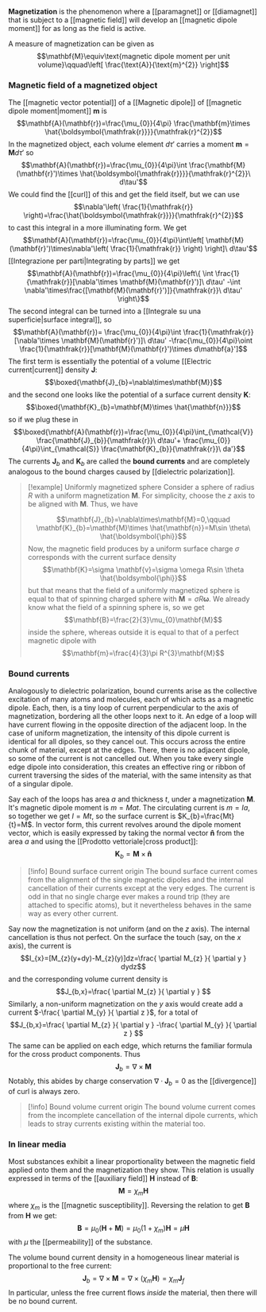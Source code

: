 **Magnetization** is the phenomenon where a [[paramagnet]] or [[diamagnet]] that is subject to a [[magnetic field]] will develop an [[magnetic dipole moment]] for as long as the field is active.

A measure of magnetization can be given as
$$\mathbf{M}\equiv\text{magnetic dipole moment per unit volume}\qquad\left[ \frac{\text{A}}{\text{m}^{2}} \right]$$
### Magnetic field of a magnetized object
The [[magnetic vector potential]] of a [[Magnetic dipole]] of [[magnetic dipole moment|moment]] $\mathbf{m}$ is
$$\mathbf{A}(\mathbf{r})=\frac{\mu_{0}}{4\pi} \frac{\mathbf{m}\times \hat{\boldsymbol{\mathfrak{r}}}}{\mathfrak{r}^{2}}$$
In the magnetized object, each volume element $d\tau'$ carries a moment $\mathbf{m}=\mathbf{M}d\tau'$ so
$$\mathbf{A}(\mathbf{r})=\frac{\mu_{0}}{4\pi}\int \frac{\mathbf{M}(\mathbf{r}')\times \hat{\boldsymbol{\mathfrak{r}}}}{\mathfrak{r}^{2}}\ d\tau'$$
We could find the [[curl]] of this and get the field itself, but we can use
$$\nabla'\left( \frac{1}{\mathfrak{r}} \right)=\frac{\hat{\boldsymbol{\mathfrak{r}}}}{\mathfrak{r}^{2}}$$
to cast this integral in a more illuminating form. We get
$$\mathbf{A}(\mathbf{r})=\frac{\mu_{0}}{4\pi}\int\left[ \mathbf{M}(\mathbf{r}')\times\nabla'\left( \frac{1}{\mathfrak{r}} \right) \right]\ d\tau'$$
[[Integrazione per parti|Integrating by parts]] we get
$$\mathbf{A}(\mathbf{r})=\frac{\mu_{0}}{4\pi}\left\{ \int \frac{1}{\mathfrak{r}}[\nabla'\times \mathbf{M}(\mathbf{r}')]\ d\tau' -\int \nabla'\times\frac{[\mathbf{M}(\mathbf{r}')]}{\mathfrak{r}}\ d\tau' \right\}$$
The second integral can be turned into a [[Integrale su una superficie|surface integral]], so
$$\mathbf{A}(\mathbf{r})= \frac{\mu_{0}}{4\pi}\int \frac{1}{\mathfrak{r}}[\nabla'\times \mathbf{M}(\mathbf{r}')]\ d\tau' -\frac{\mu_{0}}{4\pi}\oint \frac{1}{\mathfrak{r}}[\mathbf{M}(\mathbf{r}')\times d\mathbf{a}']$$
The first term is essentially the potential of a volume [[Electric current|current]] density $\mathbf{J}$:
$$\boxed{\mathbf{J}_{b}=\nabla\times\mathbf{M}}$$
and the second one looks like the potential of a surface current density $\mathbf{K}$:
$$\boxed{\mathbf{K}_{b}=\mathbf{M}\times \hat{\mathbf{n}}}$$
so if we plug these in
$$\boxed{\mathbf{A}(\mathbf{r})=\frac{\mu_{0}}{4\pi}\int_{\mathcal{V}} \frac{\mathbf{J}_{b}}{\mathfrak{r}}\ d\tau'+ \frac{\mu_{0}}{4\pi}\int_{\mathcal{S}} \frac{\mathbf{K}_{b}}{\mathfrak{r}}\ da'}$$
The currents $\mathbf{J}_{b}$ and $\mathbf{K}_{b}$ are called the **bound currents** and are completely analogous to the bound charges caused by [[dielectric polarization]].

> [!example] Uniformly magnetized sphere
> Consider a sphere of radius $R$ with a uniform magnetization $\mathbf{M}$. For simplicity, choose the $z$ axis to be aligned with $\mathbf{M}$. Thus, we have
>
>$$\mathbf{J}_{b}=\nabla\times\mathbf{M}=0,\qquad \mathbf{K}_{b}=\mathbf{M}\times \hat{\mathbf{n}}=M\sin \theta\ \hat{\boldsymbol{\phi}}$$
>Now, the magnetic field produces by a uniform surface charge $\sigma$ corresponds with the current surface density
>$$\mathbf{K}=\sigma \mathbf{v}=\sigma \omega R\sin \theta \hat{\boldsymbol{\phi}}$$
>but that means that the field of a uniformly magnetized sphere is equal to that of spinning charged sphere with $\mathbf{M}=\sigma R\boldsymbol{\omega}$. We already know what the field of a spinning sphere is, so we get
>$$\mathbf{B}=\frac{2}{3}\mu_{0}\mathbf{M}$$
>inside the sphere, whereas outside it is equal to that of a perfect magnetic dipole with
>$$\mathbf{m}=\frac{4}{3}\pi R^{3}\mathbf{M}$$
### Bound currents
Analogously to dielectric polarization, bound currents arise as the collective excitation of many atoms and molecules, each of which acts as a magnetic dipole. Each, then, is a tiny loop of current perpendicular to the axis of magnetization, bordering all the other loops next to it. An edge of a loop will have current flowing in the opposite direction of the adjacent loop. In the case of uniform magnetization, the intensity of this dipole current is identical for all dipoles, so they cancel out. This occurs across the entire chunk of material, except at the edges. There, there is no adjacent dipole, so some of the current is not cancelled out. When you take every single edge dipole into consideration, this creates an effective ring or ribbon of current traversing the sides of the material, with the same intensity as that of a singular dipole.

Say each of the loops has area $a$ and thickness $t$, under a magnetization $\mathbf{M}$. It's magnetic dipole moment is $m=Mat$. The circulating current is $m=Ia$, so together we get $I=Mt$, so the surface current is $K_{b}=\frac{Mt}{t}=M$. In vector form, this current revolves around the dipole moment vector, which is easily expressed by taking the normal vector $\mathbf{\hat{n}}$ from the area $a$ and using the [[Prodotto vettoriale|cross product]]:
$$\mathbf{K}_{b}=\mathbf{M}\times \mathbf{\hat{n}}$$

> [!info] Bound surface current origin
> The bound surface current comes from the alignment of the single magnetic dipoles and the internal cancellation of their currents except at the very edges. The current is odd in that no single charge ever makes a round trip (they are attached to specific atoms), but it nevertheless behaves in the same way as every other current.

Say now the magnetization is not uniform (and on the $z$ axis). The internal cancellation is thus not perfect. On the surface the touch (say, on the $x$ axis), the current is
$$I_{x}=[M_{z}(y+dy)-M_{z}(y)]dz=\frac{ \partial M_{z} }{ \partial y } dydz$$
and the corresponding volume current density is
$$J_{b,x}=\frac{ \partial M_{z} }{ \partial y } $$
Similarly, a non-uniform magnetization on the $y$ axis would create add a current $-\frac{ \partial M_{y} }{ \partial z }$, for a total of
$$J_{b,x}=\frac{ \partial M_{z} }{ \partial y } -\frac{ \partial M_{y} }{ \partial z } $$
The same can be applied on each edge, which returns the familiar formula for the cross product components. Thus
$$\mathbf{J}_{b}=\nabla\times\mathbf{M}$$
Notably, this abides by charge conservation $\nabla \cdot\mathbf{J}_{b}=0$ as the [[divergence]] of curl is always zero.

> [!info] Bound volume current origin
> The bound volume current comes from the incomplete cancellation of the internal dipole currents, which leads to stray currents existing within the material too.
### In linear media
Most substances exhibit a linear proportionality between the magnetic field applied onto them and the magnetization they show. This relation is usually expressed in terms of the [[auxiliary field]] $\mathbf{H}$ instead of $\mathbf{B}$:
$$\mathbf{M}=\chi_{m}\mathbf{H}$$
where $\chi_{m}$ is the [[magnetic susceptibility]]. Reversing the relation to get $\mathbf{B}$ from $\mathbf{H}$ we get:
$$\mathbf{B}=\mu_{0}(\mathbf{H}+\mathbf{M})=\mu_{0}(1+\chi_{m})\mathbf{H}=\mu \mathbf{H}$$
with $\mu$ the [[permeability]] of the substance.

The volume bound current density in a homogeneous linear material is proportional to the free current:
$$\mathbf{J}_{b}=\nabla\times\mathbf{M}=\nabla \times(\chi_{m}\mathbf{H})=\chi_{m}\mathbf{J}_{f}$$
In particular, unless the free current flows *inside* the material, then there will be no bound current.